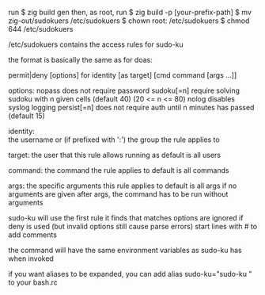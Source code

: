 run 
$ zig build gen
then, as root, run
$ zig build -p [your-prefix-path]
$ mv zig-out/sudokuers /etc/sudokuers
$ chown root: /etc/sudokuers
$ chmod 644 /etc/sudokuers

/etc/sudokuers contains the access rules for sudo-ku

the format is basically the same as for doas:

permit|deny [options] for identity [as target] [cmd command [args ...]]

options:
  nopass      does not require password
  sudoku[=n]    require solving sudoku with n given cells (default 40) (20 <= n <= 80)
  nolog       disables syslog logging
  persist[=n]   does not require auth until n minutes has passed (default 15)

identity:    
  the username or (if prefixed with ':') the group the rule applies to

target:
  the user that this rule allows running as
  default is all users

command:
  the command the rule applies to
  default is all commands

args:
  the specific arguments this rule applies to
  default is all args
  if no arguments are given after args, the command has to be run without arguments


sudo-ku will use the first rule it finds that matches
options are ignored if deny is used (but invalid options still cause parse errors)
start lines with # to add comments


the command will have the same environment variables as sudo-ku has when invoked

if you want aliases to be expanded, you can add
alias sudo-ku="sudo-ku "
to your bash.rc
